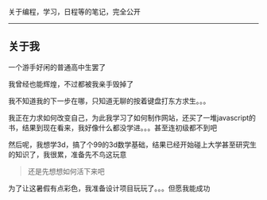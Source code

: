 关于编程，学习，日程等的笔记，完全公开

---
## 关于我

一个游手好闲的普通高中生罢了

我曾经也能辉煌，不过都被我亲手毁掉了

我不知道我的下一步在哪，只知道无聊的按着键盘打东方求生。。。

我正在力求如何改变自己，为此我学习了如何制作网站，还买了一堆javascript的书，结果到现在看来，我好像什么都没学进。。。甚至连初级都不到吧

然后呢，我想学3d，搞了个99的3d数学基础，结果已经开始碰上大学甚至研究生的知识了，我很累，准备先不鸟这玩意

> 还是先想想如何活下来吧

为了让这暑假有点彩色，我准备设计项目玩玩了。。。但愿我能成功
